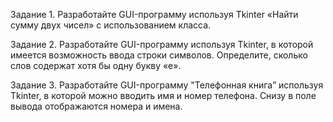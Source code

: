 Задание 1.
Разработайте GUI-программу используя Tkinter «Найти сумму двух чисел» с 
использованием класса.

Задание 2.
Разработайте GUI-программу используя Tkinter, в которой имеется возможность 
ввода строки символов. Определите, сколько слов содержат хотя бы одну букву «е».

Задание 3.
Разработайте GUI-программу "Телефонная книга” используя Tkinter, в которой можно 
вводить имя и номер телефона. Снизу в поле вывода отображаются номера и имена.